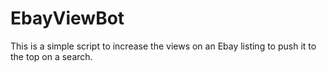 # EbayViewBot
This is a simple script to increase the views on an Ebay listing to push it to the top on a search.
